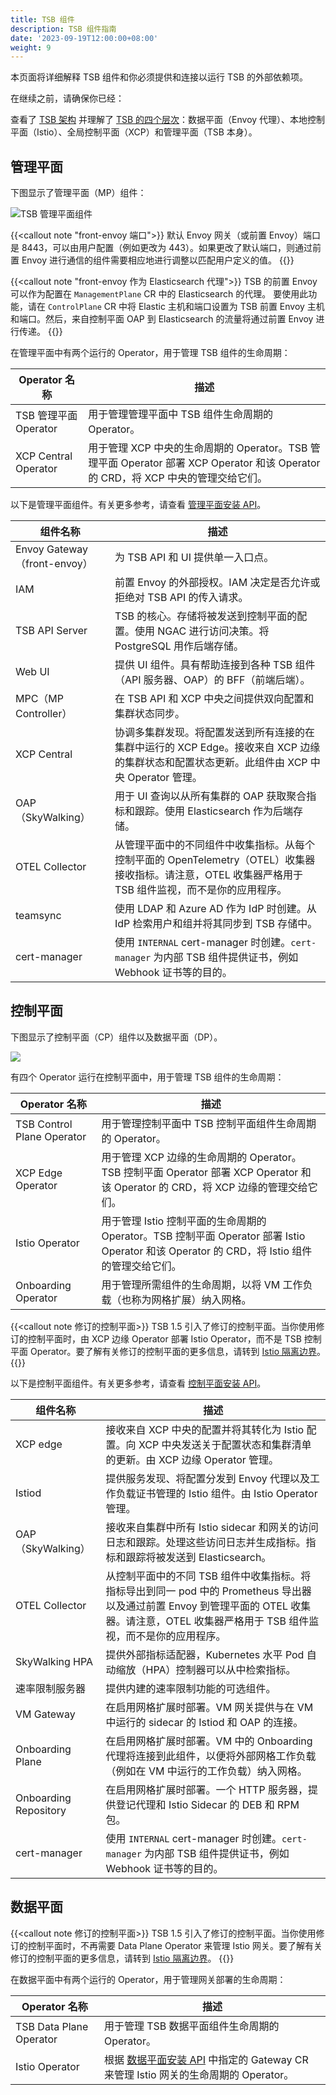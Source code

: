 ```yaml
---
title: TSB 组件
description: TSB 组件指南
date: '2023-09-19T12:00:00+08:00'
weight: 9
---
```


本页面将详细解释 TSB 组件和你必须提供和连接以运行 TSB 的外部依赖项。

在继续之前，请确保你已经：

查看了 [TSB 架构](../../concepts/architecture) 并理解了 [TSB 的四个层次](../../concepts/architecture#overall-architecture)：数据平面（Envoy 代理）、本地控制平面（Istio）、全局控制平面（XCP）和管理平面（TSB 本身）。

## 管理平面

下图显示了管理平面（MP）组件：

![TSB 管理平面组件](../../assets/setup/management-plane.png)

{{<callout note "front-envoy 端口">}}
默认 Envoy 网关（或前置 Envoy）端口是 8443，可以由用户配置（例如更改为 443）。如果更改了默认端口，则通过前置 Envoy 进行通信的组件需要相应地进行调整以匹配用户定义的值。
{{</callout>}}

{{<callout note "front-envoy 作为 Elasticsearch 代理">}}
TSB 的前置 Envoy 可以作为配置在 `ManagementPlane` CR 中的 Elasticsearch 的代理。 
要使用此功能，请在 `ControlPlane` CR 中将 Elastic 主机和端口设置为 TSB 前置 Envoy 主机和端口。然后，来自控制平面 OAP 到 Elasticsearch 的流量将通过前置 Envoy 进行传递。
{{</callout>}}

在管理平面中有两个运行的 Operator，用于管理 TSB 组件的生命周期：

| Operator 名称         | 描述                                                         |
| --------------------- | ------------------------------------------------------------ |
| TSB 管理平面 Operator | 用于管理管理平面中 TSB 组件生命周期的 Operator。             |
| XCP Central Operator  | 用于管理 XCP 中央的生命周期的 Operator。TSB 管理平面 Operator 部署 XCP  Operator 和该 Operator 的 CRD，将 XCP 中央的管理交给它们。 |

以下是管理平面组件。有关更多参考，请查看 [管理平面安装 API](../../refs/install/managementplane/v1alpha1/spec)。

| 组件名称                     | 描述                                                         |
| ---------------------------- | ------------------------------------------------------------ |
| Envoy Gateway（front-envoy） | 为 TSB API 和 UI 提供单一入口点。                            |
| IAM                          | 前置 Envoy 的外部授权。IAM 决定是否允许或拒绝对 TSB API 的传入请求。 |
| TSB API Server               | TSB 的核心。存储将被发送到控制平面的配置。使用 NGAC 进行访问决策。将 PostgreSQL 用作后端存储。 |
| Web UI                       | 提供 UI 组件。具有帮助连接到各种 TSB 组件（API 服务器、OAP）的 BFF（前端后端）。 |
| MPC（MP Controller）         | 在 TSB API 和 XCP 中央之间提供双向配置和集群状态同步。       |
| XCP Central                  | 协调多集群发现。将配置发送到所有连接的在集群中运行的 XCP Edge。接收来自 XCP 边缘的集群状态和配置状态更新。此组件由 XCP 中央 Operator 管理。 |
| OAP（SkyWalking）            | 用于 UI 查询以从所有集群的 OAP 获取聚合指标和跟踪。使用 Elasticsearch 作为后端存储。 |
| OTEL Collector               | 从管理平面中的不同组件中收集指标。从每个控制平面的 OpenTelemetry（OTEL）收集器接收指标。请注意，OTEL 收集器严格用于 TSB 组件监视，而不是你的应用程序。 |
| teamsync                     | 使用 LDAP 和 Azure AD 作为 IdP 时创建。从 IdP 检索用户和组并将其同步到 TSB 存储中。 |
| cert-manager                 | 使用 `INTERNAL` cert-manager 时创建。`cert-manager` 为内部 TSB 组件提供证书，例如 Webhook 证书等的目的。 |

## 控制平面

下图显示了控制平面（CP）组件以及数据平面（DP）。

![](../../assets/setup/control-plane.png)

有四个 Operator 运行在控制平面中，用于管理 TSB 组件的生命周期：

| Operator 名称          | 描述                                                     |
| --------------------- | -------------------------------------------------------- |
| TSB Control Plane Operator | 用于管理控制平面中 TSB 控制平面组件生命周期的 Operator。 |
| XCP Edge Operator | 用于管理 XCP 边缘的生命周期的 Operator。TSB 控制平面 Operator 部署 XCP  Operator 和该 Operator 的 CRD，将 XCP 边缘的管理交给它们。 |
| Istio  Operator | 用于管理 Istio 控制平面的生命周期的 Operator。TSB 控制平面 Operator 部署 Istio  Operator 和该 Operator 的 CRD，将 Istio 组件的管理交给它们。 |
| Onboarding  Operator | 用于管理所需组件的生命周期，以将 VM 工作负载（也称为网格扩展）纳入网格。 |

{{<callout note 修订的控制平面>}}
TSB 1.5 引入了修订的控制平面。当你使用修订的控制平面时，由 XCP 边缘 Operator 部署 Istio  Operator，而不是 TSB 控制平面 Operator。要了解有关修订的控制平面的更多信息，请转到 [Istio 隔离边界](../../setup/isolation-boundaries)。
{{</callout>}}

以下是控制平面组件。有关更多参考，请查看 [控制平面安装 API](../../refs/install/controlplane/v1alpha1/spec)。

| 组件名称              | 描述                                                         |
| --------------------- | ------------------------------------------------------------ |
| XCP edge              | 接收来自 XCP 中央的配置并将其转化为 Istio 配置。向 XCP 中央发送关于配置状态和集群清单的更新。由 XCP 边缘 Operator 管理。 |
| Istiod                | 提供服务发现、将配置分发到 Envoy 代理以及工作负载证书管理的 Istio 组件。由 Istio  Operator 管理。 |
| OAP（SkyWalking）     | 接收来自集群中所有 Istio sidecar 和网关的访问日志和跟踪。处理这些访问日志并生成指标。指标和跟踪将被发送到 Elasticsearch。 |
| OTEL Collector        | 从控制平面中的不同 TSB 组件中收集指标。将指标导出到同一 pod 中的 Prometheus 导出器以及通过前置 Envoy 到管理平面的 OTEL 收集器。请注意，OTEL 收集器严格用于 TSB 组件监视，而不是你的应用程序。 |
| SkyWalking HPA        | 提供外部指标适配器，Kubernetes 水平 Pod 自动缩放（HPA）控制器可以从中检索指标。 |
| 速率限制服务器        | 提供内建的速率限制功能的可选组件。                           |
| VM Gateway            | 在启用网格扩展时部署。VM 网关提供与在 VM 中运行的 sidecar 的 Istiod 和 OAP 的连接。 |
| Onboarding Plane      | 在启用网格扩展时部署。VM 中的 Onboarding 代理将连接到此组件，以便将外部网格工作负载（例如在 VM 中运行的工作负载）纳入网格。 |
| Onboarding Repository | 在启用网格扩展时部署。一个 HTTP 服务器，提供登记代理和 Istio Sidecar 的 DEB 和 RPM 包。 |
| cert-manager          | 使用 `INTERNAL` cert-manager 时创建。`cert-manager` 为内部 TSB 组件提供证书，例如 Webhook 证书等的目的。 |

## 数据平面

{{<callout note 修订的控制平面>}}
TSB 1.5 引入了修订的控制平面。当你使用修订的控制平面时，不再需要 Data Plane  Operator 来管理 Istio 网关。要了解有关修订的控制平面的更多信息，请转到 [Istio 隔离边界](../../setup/isolation-boundaries)。
{{</callout>}}

在数据平面中有两个运行的 Operator，用于管理网关部署的生命周期：

| Operator 名称          | 描述                                                         |
| --------------------- | ------------------------------------------------------------ |
| TSB Data Plane Operator | 用于管理 TSB 数据平面组件生命周期的 Operator。               |
| Istio  Operator       | 根据 [数据平面安装 API](../../refs/install/dataplane/v1alpha1/spec) 中指定的 Gateway CR 来管理 Istio 网关的生命周期的 Operator。 |